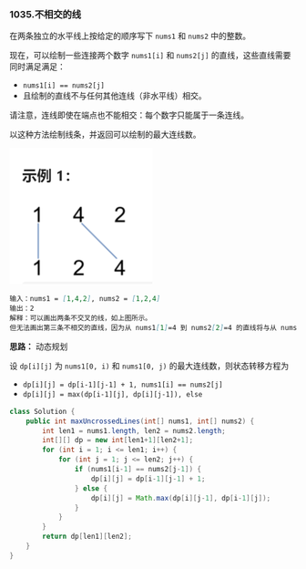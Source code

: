 ### 1035.不相交的线

在两条独立的水平线上按给定的顺序写下 `nums1` 和 `nums2` 中的整数。

现在，可以绘制一些连接两个数字 `nums1[i]` 和 `nums2[j]` 的直线，这些直线需要同时满足满足：

- `nums1[i] == nums2[j]`
- 且绘制的直线不与任何其他连线（非水平线）相交。

请注意，连线即使在端点也不能相交：每个数字只能属于一条连线。

以这种方法绘制线条，并返回可以绘制的最大连线数。

<img src="img/1035.png">

``` markdown
输入：nums1 = [1,4,2], nums2 = [1,2,4]
输出：2
解释：可以画出两条不交叉的线，如上图所示。 
但无法画出第三条不相交的直线，因为从 nums1[1]=4 到 nums2[2]=4 的直线将与从 nums1[2]=2 到 nums2[1]=2 的直线相交。
```



**思路：** 动态规划

设 `dp[i][j]` 为 `nums1[0, i)` 和 `nums1[0, j)` 的最大连线数，则状态转移方程为 

- `dp[i][j] = dp[i-1][j-1] + 1, nums1[i] == nums2[j]` 
- `dp[i][j] = max(dp[i-1][j], dp[i][j-1]), else`

``` java
class Solution {
    public int maxUncrossedLines(int[] nums1, int[] nums2) {
        int len1 = nums1.length, len2 = nums2.length;
        int[][] dp = new int[len1+1][len2+1];
        for (int i = 1; i <= len1; i++) {
            for (int j = 1; j <= len2; j++) {
                if (nums1[i-1] == nums2[j-1]) {
                    dp[i][j] = dp[i-1][j-1] + 1;
                } else {
                    dp[i][j] = Math.max(dp[i][j-1], dp[i-1][j]);
                }
            }
        }
        return dp[len1][len2];
    }
}
```

